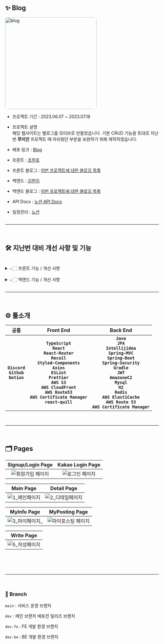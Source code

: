 ## ✨ Blog

<a href="https://ibb.co/VN0Ft5r"><img src="https://i.ibb.co/6ZcKmLV/blog.png" alt="blog" style="border-radius: 10px; width:300px"></a>

- 프로젝트 기간 : 2023.06.07 ~ 2023.07.18

- 프로젝트 설명<br>
  해당 웹사이트는 벨로그를 모티브로 만들었습니다.
  기본 CRUD 기능을 토대로 지난번 **루미안** 프로젝트 때 아쉬웠던 부분을 보완하기 위해 제작하였습니다.

- 배포 링크 : <a href ="https://blog-side-prj.store/" target = "_blank" > Blog </a>

- 프론트 : [조원호](https://github.com/Joe-wonho)

- 프론트 블로그 : [이번 프로젝트에 대한 블로깅 목록](https://velog.io/@whdnjsgh22/series/%ED%86%A0%EC%9D%B4%ED%94%84%EB%A1%9C%EC%A0%9D%ED%8A%B8)

- 백엔드 : [김현지](https://github.com/HJKKIM)

- 백엔드 블로그 : [이번 프로젝트에 대한 블로깅 목록](https://upgrade-myself.tistory.com/486)

- API Docs : [노션 API Docs](https://www.notion.so/API-Docs-c2602a9bda654ae9ab5a3ecae82d892c)
- 일정관리 : [노션 ](https://www.notion.so/ebf28fa36c104f9e85a3fcb024c6d3a9?v=603c10569c764573b8c5329e81e7b5c4&pvs=4)
  <br><br>

---

<br>

## 🛠️ 지난번 대비 개선 사항 및 기능

<br>

<details>
<summary>👉🏻 프론트 기능 / 개선 사항</summary>
<div markdown="1">
<br>

1. Typescript 사용 : 타입 안정성을 위해 사용.

2. 에디터 사용 : rich-text editor 인 quill 사용.

3. 로그인 및 인증 관련 처리 : 지난번 프론트에서 자체적으로 처리한 토큰을
   서버에서 관리하며 **axios intercepter**를 이용한 토큰 재발급 자동화 및
   토큰 만료 처리.

4. OAuth 2.0 사용 : 지난번 소셜로그인 기능을 처리하지 못해 이번에 카카오 로그인
   기능 사용.

5. custom axios 사용 : 매 요청마다 헤더에 일일이 썼던 코드를 최소화 하기 위해
   axios create , axios intercepter 사용.

6. 스켈레톤 스크린(Skeleton Screen) 적용 : 메인 페이지의 모든 Postings를
   불러올 때 사용자 경험을 고려해 사용.
   (하지만 블로그와 같은 정적 페이지의 같은 경우 잘 어울리지 않다고 깨달음)

7. 이미지 업로드 처리 방법 변경 : 지난번엔 Base64로 인코딩 된 이미지 파일을
   그냥 넘겼지만 이번엔 s3를 사용해 이미지 url로 변환 후 이미지 업로드 처리.

8. 쿠키에 대한 보안 강화를 위해 https 적용 및 도메인 연결

</div>
</details>
<br>
<details>
<summary>👉🏻 백엔드 기능 / 개선 사항</summary>
<div markdown="1">
<br>

1. 강화된 사용자 인증 방식 : 로그인 시 Access Token과 Refresh Token을 발급하여 보다 안전한 인증을 구현했습니다. Access Token 만료시 Refresh Token을 활용하여 Access Token을 갱신할 수 있도록 하였습니다.

2. 로그아웃 및 토큰 관리 강화 : Redis를 이용하여 로그아웃 시 토큰 관리를 강화했습니다. 사용자 정보를 기반으로 Redis에서 데이터를 삭제하고, 만료된 Access Token을 블랙리스트로 관리하여 보안을 강화하였습니다.

3. 카카오 OAuth 2.0 연동 : 카카오 로그인을 통한 OAuth 2.0 연동을 통해 손쉬운 회원가입 및 로그인 절차를 구현하였습니다.

4. 요청 데이터 처리 방식 개선 : 회원 가입 및 정보 수정 시 JSON 대신 폼 데이터 형식을 사용하여 사용자 친화적인 데이터 처리를 지원하였습니다. 프로필 이미지 등의 데이터도 함께 처리하여 사용자 경험을 향상시켰습니다.

5. AWS S3를 활용한 이미지 저장 :  AWS S3 버킷을 통해 이미지 파일 업로드 및 수정을 가능하게 하여, 사용자들이 이미지를 효과적으로 관리할 수 있도록 지원했습니다.

6. 검색 기능 강화 : 특정 title 검색어와 일치하는 게시글 조회 기능을 추가하여 사용자들이 원하는 내용을 쉽게 찾을 수 있도록 하였습니다.

7. 시리즈(카테고리) 및 게시글 조회 강화 : 사용자가 게시글에 태그를 추가하여 관련 게시글을 쉽게 찾을 수 있도록 하였습니다. 중복 없는 태그 저장 및 게시글과 태그 간의 관계를 효율적으로 관리하였습니다.

8. 태그 기능 추가 : 사용자가 게시글을 작성시 해당 게시글에 태그 추가 가능. 클라이언트가 전달한 태그들은 중복 없이 저장되며, 게시글과 태그 사이의 연결을 PostTag 엔티티를 활용하여 저장. 특정 사용자의 닉네임을 입력받아 해당 사용자가 작성한 게시글 중 지정한 태그에 해당되는 게시글을 조회할 수 있는 api 작성.

9. 보안 강화를 위한 https 적용: 쿠키에 대한 보안 강화를 위해 HTTPS 프로토콜을 도입하였습니다.
    
</div>
</details>
<br>

---

<br>

## ⚙️ 툴소개

|                     공통                      |                                                                             Front End                                                                             |                                                                                                   Back End                                                                                                    |
| :-------------------------------------------: | :---------------------------------------------------------------------------------------------------------------------------------------------------------------: | :-----------------------------------------------------------------------------------------------------------------------------------------------------------------------------------------------------------: |
| **`Discord`**<br>**`Github`**<br>**`Notion`** | **`TypeScript`**<br>**`React`**<br>**`React-Router`**<br>**`Recoil`**<br>**`Styled-Components`**<br>**`Axios`**<br>**`ESLint`**<br>**`Prettier`**<br>**`AWS S3`** <br>**`AWS CloudFront`** <br>**`AWS Route53`** <br>**`AWS Certificate Manager`**<br>**`react-quill`** | **`Java`**<br>**`JPA`**<br>**`Intellijidea`**<br>**`Spring-MVC`**<br>**`Spring-Boot`**<br>**`Spring-Security`**<br>**`Gradle`**<br>**`JWT`**<br>**`AmazoneC2`**<br>**`Mysql`**<br>**`H2`**<br>**`Redis`**<br>**`AWS ElastiCache`**<br>**`AWS Route 53`**<br>**`AWS Certificate Manager`**<br> |

<br>

---

<br>

## 🗂️ Pages

|                        Signup/Login Page                        |                      Kakao Login Page                       |
| :-------------------------------------------------------------: | :---------------------------------------------------------: |
| ![회원가입 페이지](https://i.ibb.co/418sXty/image.gif) | ![로그인 페이지](https://i.ibb.co/VDC9xPK/image.gif) |

|                         Main Page                         |                       Detail Page                        |
| :-------------------------------------------------------: | :------------------------------------------------------: |
| ![1_메인페이지](https://i.ibb.co/0VX7cVV/image.gif) | ![2_디테일페이지](https://i.ibb.co/tHB6T3W/image.gif) |

|                       MyInfo Page                       |                       MyPosting Page                        |
| :-----------------------------------------------------: | :---------------------------------------------------------: |
| ![3_마이페이지_](https://i.ibb.co/SJMGf4J/image.gif) | ![마이포스팅 페이지](https://i.ibb.co/6HpSb4F/image.gif) |

|                     Write Page                      |
| :-------------------------------------------------: |
| ![5_작성페이지](https://i.ibb.co/Dwts76C/image.gif) |

</br>

<br>
<br>

---

<br>

### 🌲 Branch

`main` : 서비스 운영 브랜치 </br>

`dev` : 메인 브랜치 배포전 릴리즈 브랜치
</br>

`dev-fe` : FE 개발 환경 브랜치
</br>

`dev-be` : BE 개발 환경 브랜치
